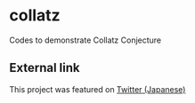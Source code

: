 # collatz
Codes to demonstrate Collatz Conjecture

## External link
This project was featured on [Twitter (Japanese)](https://twitter.com/Shizuoka_ITS/status/1591668905348845569)
